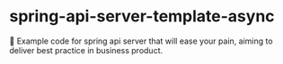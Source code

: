 # spring-api-server-template-async
🐬 Example code for spring api server that will ease your pain, aiming to deliver best practice in business product.
